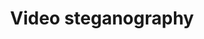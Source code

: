 ---
layout: publications
categories: publications 
year: 2013
link: http://ieeexplore.ieee.org/abstract/document/6761155/
title: "Video steganography"
authors: A Munasinghe, Anuja Dharmaratne, Kasun De Zoysa
conference: Advances in ICT for Emerging Regions (ICTer), 2013 International Conference on
conferenceinfo: 
---